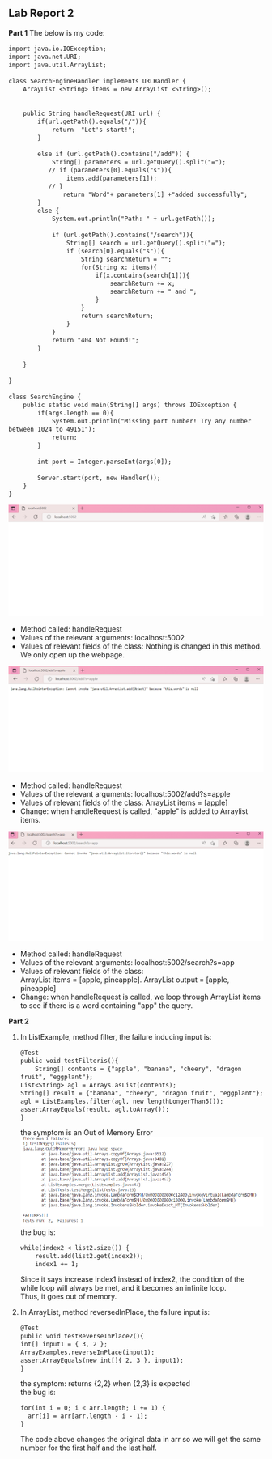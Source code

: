 ## Lab Report 2
**Part 1**
The below is my code:
```
import java.io.IOException;
import java.net.URI;
import java.util.ArrayList;

class SearchEngineHandler implements URLHandler {
    ArrayList <String> items = new ArrayList <String>();

   
    public String handleRequest(URI url) {
        if(url.getPath().equals("/")){
            return  "Let's start!";
        }

        else if (url.getPath().contains("/add")) {
            String[] parameters = url.getQuery().split("=");
           // if (parameters[0].equals("s")){
                items.add(parameters[1]);
           // } 
               return "Word"+ parameters[1] +"added successfully";
        }
        else {
            System.out.println("Path: " + url.getPath());

            if (url.getPath().contains("/search")){
                String[] search = url.getQuery().split("=");
                if (search[0].equals("s")){
                    String searchReturn = ""; 
                    for(String x: items){
                        if(x.contains(search[1])){
                            searchReturn += x;
                            searchReturn += " and ";
                        }
                    }
                    return searchReturn;
                }
            }
            return "404 Not Found!";
        }
        
    }

}

class SearchEngine {
    public static void main(String[] args) throws IOException {
        if(args.length == 0){
            System.out.println("Missing port number! Try any number between 1024 to 49151");
            return;
        }

        int port = Integer.parseInt(args[0]);

        Server.start(port, new Handler());
    }
}
```
![](lab-2-screenshots/searchEngine.png)
* Method called: handleRequest
* Values of the relevant arguments: localhost:5002
* Values of relevant fields of the class: Nothing is changed in this method. We only open up the webpage.

![](lab-2-screenshots/add1.png)
* Method called: handleRequest
* Values of the relevant arguments:  localhost:5002/add?s=apple
* Values of relevant fields of the class: ArrayList items = [apple]
* Change: when handleRequest is called, "apple" is added to Arraylist items.

![](lab-2-screenshots/search.png)
* Method called: handleRequest
* Values of the relevant arguments: localhost:5002/search?s=app
* Values of relevant fields of the class: <br/>
ArrayList items = [apple, pineapple]. ArrayList output = [apple, pineapple]
* Change: when handleRequest is called, we loop through ArrayList items to see if there is a word containing "app" the query.


**Part 2**
1. In ListExample, method filter, the failure inducing input is:<br/>
    ```
    @Test
    public void testFilteris(){
        String[] contents = {"apple", "banana", "cheery", "dragon fruit", "eggplant"};
	List<String> agl = Arrays.asList(contents);
	String[] result = {"banana", "cheery", "dragon fruit", "eggplant"};
	agl = ListExamples.filter(agl, new lengthLongerThan5());
	assertArrayEquals(result, agl.toArray());
    }
    ```
    the symptom is an Out of Memory Error<br/>
    ![](lab-2-screenshots/filterSymptom.png)
    the bug is:<br/>
    ```
    while(index2 < list2.size()) {
    	result.add(list2.get(index2));
      	index1 += 1;
    ```
    Since it says increase index1 instead of index2, the condition of the while loop will always be met, and it becomes an infinite loop.<br/>
    Thus, it goes out of memory.<br/>

2. In ArrayList, method reversedInPlace, the failure input is:<br/>
    ```
    @Test
    public void testReverseInPlace2(){
    int[] input1 = { 3, 2 };
    ArrayExamples.reverseInPlace(input1);
    assertArrayEquals(new int[]{ 2, 3 }, input1);
    }
    ```
    the symptom: returns {2,2} when {2,3} is expected<br/>
    the bug is:<br/>
    ```
    for(int i = 0; i < arr.length; i += 1) {
      arr[i] = arr[arr.length - i - 1];
    }
    ```
    The code above changes the original data in arr so we will get the same number for the first half and the last half.<br/>
